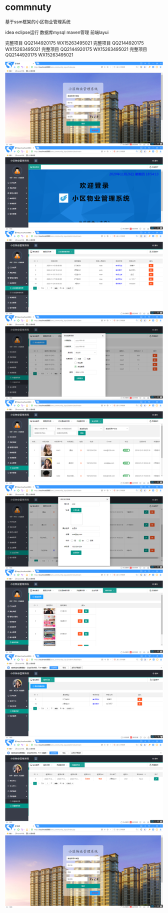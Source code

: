 # commnuty
基于ssm框架的小区物业管理系统

idea eclipse运行 数据库mysql maven管理 前端layui

完整项目 QQ2144920175 WX15263495021 完整项目 QQ2144920175 WX15263495021 完整项目 QQ2144920175 WX15263495021 完整项目 QQ2144920175 WX15263495021

![contents](./1.png)
![contents](./2.png)
![contents](./3.png)
![contents](./4.png)
![contents](./5.png)
![contents](./6.png)
![contents](./7.png)
![contents](./8.png)
![contents](./9.png)
![contents](./1.png)
